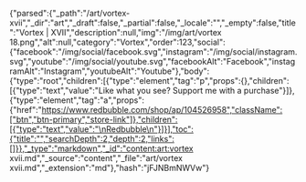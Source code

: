 {"parsed":{"_path":"/art/vortex-xvii","_dir":"art","_draft":false,"_partial":false,"_locale":"","_empty":false,"title":"Vortex | XVII","description":null,"img":"/img/art/vortex 18.png","alt":null,"category":"Vortex","order":123,"social":{"facebook":"/img/social/facebook.svg","instagram":"/img/social/instagram.svg","youtube":"/img/social/youtube.svg","facebookAlt":"Facebook","instagramAlt":"Instagram","youtubeAlt":"Youtube"},"body":{"type":"root","children":[{"type":"element","tag":"p","props":{},"children":[{"type":"text","value":"Like what you see? Support me with a purchase"}]},{"type":"element","tag":"a","props":{"href":"https://www.redbubble.com/shop/ap/104526958","className":["btn","btn-primary","store-link"]},"children":[{"type":"text","value":"\nRedbubble\n"}]}],"toc":{"title":"","searchDepth":2,"depth":2,"links":[]}},"_type":"markdown","_id":"content:art:vortex xvii.md","_source":"content","_file":"art/vortex xvii.md","_extension":"md"},"hash":"jFJNBmNWVw"}